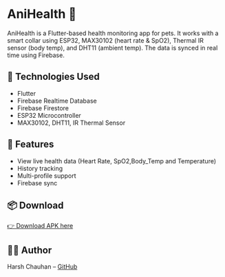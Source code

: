 # AniHealth 🐾

AniHealth is a Flutter-based health monitoring app for pets. It works with a smart collar using ESP32, MAX30102 (heart rate & SpO2), Thermal IR sensor (body temp), and DHT11 (ambient temp). The data is synced in real time using Firebase.

## 🔧 Technologies Used
- Flutter
- Firebase Realtime Database
- Firebase Firestore
- ESP32 Microcontroller
- MAX30102, DHT11, IR Thermal Sensor

## 📱 Features
- View live health data (Heart Rate, SpO2,Body_Temp and Temperature)
- History tracking
- Multi-profile support
- Firebase sync

## 📦 Download
[👉 Download APK here](https://github.com/Harshchauhan008/AniHealth/releases)

## 🧑‍💻 Author
Harsh Chauhan – [GitHub](https://github.com/Harshchauhan008)
